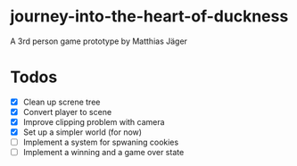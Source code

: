 # journey-into-the-heart-of-duckness
A 3rd person game prototype by Matthias Jäger

# Todos 
- [x] Clean up screne tree
- [x] Convert player to scene
- [x] Improve clipping problem with camera
- [x] Set up a simpler world (for now)
- [ ] Implement a system for spwaning cookies
- [ ] Implement a winning and a game over state
